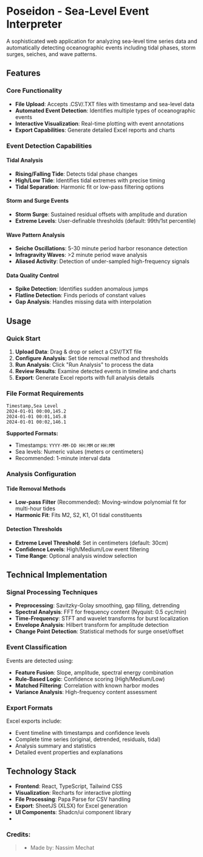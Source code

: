 # Poseidon - Sea-Level Event Interpreter

A sophisticated web application for analyzing sea-level time series data and automatically detecting oceanographic events including tidal phases, storm surges, seiches, and wave patterns.

## Features

### Core Functionality

- **File Upload**: Accepts .CSV/.TXT files with timestamp and sea-level data
- **Automated Event Detection**: Identifies multiple types of oceanographic events
- **Interactive Visualization**: Real-time plotting with event annotations
- **Export Capabilities**: Generate detailed Excel reports and charts

### Event Detection Capabilities

#### Tidal Analysis

- **Rising/Falling Tide**: Detects tidal phase changes
- **High/Low Tide**: Identifies tidal extremes with precise timing
- **Tidal Separation**: Harmonic fit or low-pass filtering options

#### Storm and Surge Events

- **Storm Surge**: Sustained residual offsets with amplitude and duration
- **Extreme Levels**: User-definable thresholds (default: 99th/1st percentile)

#### Wave Pattern Analysis

- **Seiche Oscillations**: 5-30 minute period harbor resonance detection
- **Infragravity Waves**: >2 minute period wave analysis
- **Aliased Activity**: Detection of under-sampled high-frequency signals

#### Data Quality Control

- **Spike Detection**: Identifies sudden anomalous jumps
- **Flatline Detection**: Finds periods of constant values
- **Gap Analysis**: Handles missing data with interpolation

## Usage

### Quick Start

1. **Upload Data**: Drag & drop or select a CSV/TXT file
2. **Configure Analysis**: Set tide removal method and thresholds
3. **Run Analysis**: Click "Run Analysis" to process the data
4. **Review Results**: Examine detected events in timeline and charts
5. **Export**: Generate Excel reports with full analysis details

### File Format Requirements

```
Timestamp,Sea Level
2024-01-01 00:00,145.2
2024-01-01 00:01,145.8
2024-01-01 00:02,146.1
```

**Supported Formats:**

- Timestamps: `YYYY-MM-DD HH:MM` or `HH:MM`
- Sea levels: Numeric values (meters or centimeters)
- Recommended: 1-minute interval data

### Analysis Configuration

#### Tide Removal Methods

- **Low-pass Filter** (Recommended): Moving-window polynomial fit for multi-hour tides
- **Harmonic Fit**: Fits M2, S2, K1, O1 tidal constituents

#### Detection Thresholds

- **Extreme Level Threshold**: Set in centimeters (default: 30cm)
- **Confidence Levels**: High/Medium/Low event filtering
- **Time Range**: Optional analysis window selection

## Technical Implementation

### Signal Processing Techniques

- **Preprocessing**: Savitzky-Golay smoothing, gap filling, detrending
- **Spectral Analysis**: FFT for frequency content (Nyquist: 0.5 cyc/min)
- **Time-Frequency**: STFT and wavelet transforms for burst localization
- **Envelope Analysis**: Hilbert transform for amplitude detection
- **Change Point Detection**: Statistical methods for surge onset/offset

### Event Classification

Events are detected using:

- **Feature Fusion**: Slope, amplitude, spectral energy combination
- **Rule-Based Logic**: Confidence scoring (High/Medium/Low)
- **Matched Filtering**: Correlation with known harbor modes
- **Variance Analysis**: High-frequency content assessment

### Export Formats

Excel exports include:

- Event timeline with timestamps and confidence levels
- Complete time series (original, detrended, residuals, tidal)
- Analysis summary and statistics
- Detailed event properties and explanations

## Technology Stack

- **Frontend**: React, TypeScript, Tailwind CSS
- **Visualization**: Recharts for interactive plotting
- **File Processing**: Papa Parse for CSV handling
- **Export**: SheetJS (XLSX) for Excel generation
- **UI Components**: Shadcn/ui component library
- 
### Credits:

> - Made by: Nassim Mechat  

